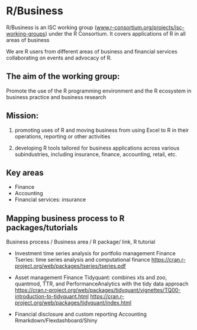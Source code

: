 # R/Business
R/Business is an ISC working group (www.r-consortium.org/projects/isc-working-groups) under the R Consortium. It covers applications of R in all areas of business

We are R users from different areas of business and financial services collaborating on events and advocacy of R.

## The aim of the working group:

Promote the use of the R programming environment and the R ecosystem in business practice and business research

## Mission:

1. promoting uses of R and moving business from using Excel to R in their operations, reporting or other activities

2. developing R tools tailored for business applications across various subindustries, including insurance, finance, accounting, retail, etc.

## Key areas

* Finance
* Accounting
* Financial services: insurance


## Mapping business process to R packages/tutorials
 
Business process / Business area / R package/ link, R tutorial

* Investment time series analysis for portfolio management
Finance
Tseries: time series analysis and computational finance
https://cran.r-project.org/web/packages/tseries/tseries.pdf

* Asset management 
Finance
Tidyquant: combines xts and zoo, quantmod, TTR, and PerformanceAnalytics with the tidy data approach
https://cran.r-project.org/web/packages/tidyquant/vignettes/TQ00-introduction-to-tidyquant.html
https://cran.r-project.org/web/packages/tidyquant/index.html

* Financial disclosure and custom reporting
Accounting 
Rmarkdown/Flexdashboard/Shiny







